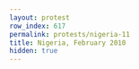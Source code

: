 ```yaml
---
layout: protest
row_index: 617
permalink: protests/nigeria-11
title: Nigeria, February 2010
hidden: true
---
```

